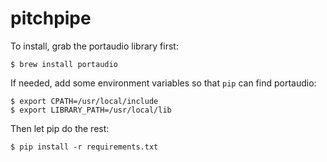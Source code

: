 # pitchpipe

To install, grab the portaudio library first:

```
$ brew install portaudio
```

If needed, add some environment variables so that `pip` can find portaudio:

```
$ export CPATH=/usr/local/include
$ export LIBRARY_PATH=/usr/local/lib
```

Then let pip do the rest:

```
$ pip install -r requirements.txt
```
